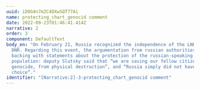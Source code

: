 ```yaml
---
uuid: iD0G4n7mZC4DXwSQT77Ai
name: protecting_chart_genocid comment
date: 2022-09-23T01:46:41.414Z
narrative: 2
order: 3
component: DefaultText
body_en: "On February 21, Russia recognized the independence of the LNR and the
  DNR. Regarding this event, the argumentation from russian authorities was also
  backing with statements about the protection of the russian-speaking
  population: deputy Slutsky said that “we are saving our fellow citizens from
  genocide, from physical destruction”, and “Russia simply did not have a
  choice”."
identifier: "[Narrative:2]-3-protecting_chart_genocid comment"
---
```

